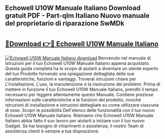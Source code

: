 ## Echowell U10W Manuale Italiano Download gratuit PDF - Part-qlm Italiano Nuovo manuale del proprietario di riparazione SwMDk

# <h2><a href="http://dfdckt.blite.top/?on=Echowell+U10W+Manuale+Italiano">🔗Download 👉🔴 Echowell U10W Manuale Italiano</a></h2>

[![Echowell U10W Manuale Italiano download](https://i.imgur.com/lujVjoI.png)](http://dfdckt.blite.top/?on=Echowell+U10W+Manuale+Italiano)
Benvenuto nel manuale di Istruzioni per il tuo Echowell U10W Manuale Italiano appena acquistato. Questa guida completa ha lo scopo di aiutarti a diventare un utente esperto del tuo Prodotto fornendo una spiegazione dettagliata delle sue caratteristiche, funzioni e vantaggi. Troverai istruzioni chiare per L'installazione, L'uso, la manutenzione e la risoluzione dei problemi. Prima di mettere in funzione il tuo Echowell U10W Manuale Italiano, prenditi il tempo necessario per leggere attentamente questo Manuale. Contiene preziose informazioni sulle caratteristiche e le funzioni del prodotto, nonché istruzioni di installazione e istruzioni dettagliate su come utilizzare ciascuna di esse. Scopri le possibilità Dell'elenco delle funzionalità con il tuo nuovo Echowell U10W Manuale Italiano. Riteniamo che Echowell U10W Manuale Italiano abbia fatto il suo lavoro per aiutarti a iniziare con il tuo nuovo Gadget. Se hai bisogno di chiarimenti o assistenza, il nostro Team di assistenza clienti è sempre a tua disposizione.
